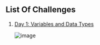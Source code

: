  ## List Of Challenges
1. [Day 1: Variables and Data Types](https://github.com/jaideeppoojary/30-days-of-Javascript-challenge/blob/main/day1.js)

   ![image](https://github.com/user-attachments/assets/554c8ce2-d804-4992-8544-d549782a84b9)
